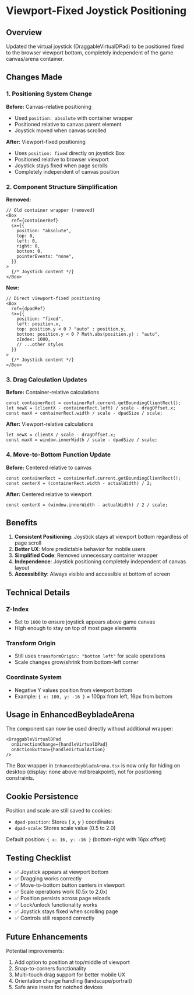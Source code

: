 # Viewport-Fixed Joystick Positioning

## Overview

Updated the virtual joystick (DraggableVirtualDPad) to be positioned fixed to the browser viewport bottom, completely independent of the game canvas/arena container.

## Changes Made

### 1. Positioning System Change

**Before:** Canvas-relative positioning

- Used `position: absolute` with container wrapper
- Positioned relative to canvas parent element
- Joystick moved when canvas scrolled

**After:** Viewport-fixed positioning

- Uses `position: fixed` directly on joystick Box
- Positioned relative to browser viewport
- Joystick stays fixed when page scrolls
- Completely independent of canvas position

### 2. Component Structure Simplification

**Removed:**

```tsx
// Old container wrapper (removed)
<Box
  ref={containerRef}
  sx={{
    position: "absolute",
    top: 0,
    left: 0,
    right: 0,
    bottom: 0,
    pointerEvents: "none",
  }}
>
  {/* Joystick content */}
</Box>
```

**New:**

```tsx
// Direct viewport-fixed positioning
<Box
  ref={dpadRef}
  sx={{
    position: "fixed",
    left: position.x,
    top: position.y < 0 ? "auto" : position.y,
    bottom: position.y < 0 ? Math.abs(position.y) : "auto",
    zIndex: 1000,
    // ...other styles
  }}
>
  {/* Joystick content */}
</Box>
```

### 3. Drag Calculation Updates

**Before:** Container-relative calculations

```tsx
const containerRect = containerRef.current.getBoundingClientRect();
let newX = (clientX - containerRect.left) / scale - dragOffset.x;
const maxX = containerRect.width / scale - dpadSize / scale;
```

**After:** Viewport-relative calculations

```tsx
let newX = clientX / scale - dragOffset.x;
const maxX = window.innerWidth / scale - dpadSize / scale;
```

### 4. Move-to-Bottom Function Update

**Before:** Centered relative to canvas

```tsx
const containerRect = containerRef.current.getBoundingClientRect();
const centerX = (containerRect.width - actualWidth) / 2;
```

**After:** Centered relative to viewport

```tsx
const centerX = (window.innerWidth - actualWidth) / 2 / scale;
```

## Benefits

1. **Consistent Positioning**: Joystick stays at viewport bottom regardless of page scroll
2. **Better UX**: More predictable behavior for mobile users
3. **Simplified Code**: Removed unnecessary container wrapper
4. **Independence**: Joystick positioning completely independent of canvas layout
5. **Accessibility**: Always visible and accessible at bottom of screen

## Technical Details

### Z-Index

- Set to `1000` to ensure joystick appears above game canvas
- High enough to stay on top of most page elements

### Transform Origin

- Still uses `transformOrigin: "bottom left"` for scale operations
- Scale changes grow/shrink from bottom-left corner

### Coordinate System

- Negative Y values position from viewport bottom
- Example: `{ x: 100, y: -16 }` = 100px from left, 16px from bottom

## Usage in EnhancedBeybladeArena

The component can now be used directly without additional wrapper:

```tsx
<DraggableVirtualDPad
  onDirectionChange={handleVirtualDPad}
  onActionButton={handleVirtualAction}
/>
```

The Box wrapper in `EnhancedBeybladeArena.tsx` is now only for hiding on desktop (display: none above md breakpoint), not for positioning constraints.

## Cookie Persistence

Position and scale are still saved to cookies:

- `dpad-position`: Stores { x, y } coordinates
- `dpad-scale`: Stores scale value (0.5 to 2.0)

Default position: `{ x: 16, y: -16 }` (bottom-right with 16px offset)

## Testing Checklist

- ✅ Joystick appears at viewport bottom
- ✅ Dragging works correctly
- ✅ Move-to-bottom button centers in viewport
- ✅ Scale operations work (0.5x to 2.0x)
- ✅ Position persists across page reloads
- ✅ Lock/unlock functionality works
- ✅ Joystick stays fixed when scrolling page
- ✅ Controls still respond correctly

## Future Enhancements

Potential improvements:

1. Add option to position at top/middle of viewport
2. Snap-to-corners functionality
3. Multi-touch drag support for better mobile UX
4. Orientation change handling (landscape/portrait)
5. Safe area insets for notched devices
